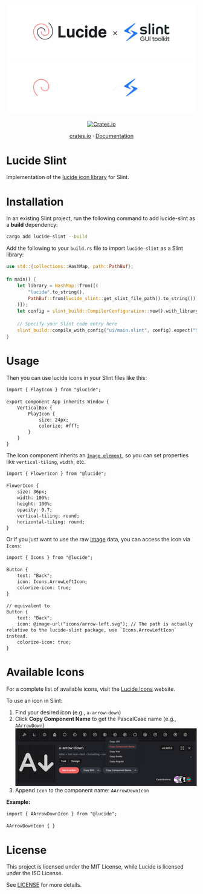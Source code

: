 <p align="center">
  <a href="https://github.com/cnlancehu/lucide-slint#gh-light-mode-only">
    <img src="./assets/logo-light.svg#gh-light-mode-only" width="600">
  </a>
  <a href="https://github.com/cnlancehu/lucide-slint#gh-dark-mode-only">
    <img src="./assets/logo-dark.svg#gh-dark-mode-only" width="600">
  </a>
</p>

<p align="center">
  <a href="https://crates.io/crates/lucide-slint"><img alt="Crates.io" src="https://img.shields.io/crates/v/lucide-slint"></a>
</p>

<p align="center">
  <a href="https://crates.io/crates/lucide-slint">crates.io</a>
  ·
  <a href="https://docs.rs/lucide-slint/">Documentation</a>
</p>

# Lucide Slint
Implementation of the [lucide icon library](https://github.com/lucide-icons/lucide) for Slint.

# Installation
In an existing Slint project, run the following command to add lucide-slint as a **build** dependency:

```bash
cargo add lucide-slint --build
```

Add the following to your `build.rs` file to import `lucide-slint` as a Slint library:

```rust
use std::{collections::HashMap, path::PathBuf};

fn main() {
    let library = HashMap::from([(
        "lucide".to_string(),
        PathBuf::from(lucide_slint::get_slint_file_path().to_string()),
    )]);
    let config = slint_build::CompilerConfiguration::new().with_library_paths(library);

    // Specify your Slint code entry here
    slint_build::compile_with_config("ui/main.slint", config).expect("Slint build failed");
}
```

# Usage
Then you can use lucide icons in your Slint files like this:

```slint
import { PlayIcon } from "@lucide";

export component App inherits Window {
    VerticalBox {
        PlayIcon {
            size: 24px;
            colorize: #fff;
        }
    }
}
```

The Icon component inherits an [`Image element`](https://docs.slint.dev/latest/docs/slint/reference/elements/image/), so you can set properties like `vertical-tiling`, `width`, etc.

```slint
import { FlowerIcon } from "@lucide";

FlowerIcon {
    size: 36px;
    width: 100%;
    height: 100%;
    opacity: 0.7;
    vertical-tiling: round;
    horizontal-tiling: round;
}
```

Or if you just want to use the raw [image](https://docs.slint.dev/latest/docs/slint/reference/primitive-types/#image) data, you can access the icon via `Icons`:

```slint
import { Icons } from "@lucide";

Button {
    text: "Back";
    icon: Icons.ArrowLeftIcon;
    colorize-icon: true;
}

// equivalent to
Button {
    text: "Back";
    icon: @image-url("icons/arrow-left.svg"); // The path is actually relative to the lucide-slint package, use `Icons.ArrowLeftIcon` instead.
    colorize-icon: true;
}
```

# Available Icons

For a complete list of available icons, visit the [Lucide Icons](https://lucide.dev/icons/) website.

To use an icon in Slint:
1. Find your desired icon (e.g., `a-arrow-down`)
2. Click **Copy Component Name** to get the PascalCase name (e.g., `AArrowDown`)
![Copy Component Name](./assets/copy-component-name.png)
3. Append `Icon` to the component name: `AArrowDownIcon`

**Example:**

```slint
import { AArrowDownIcon } from "@lucide";

AArrowDownIcon { }
```

# License
This project is licensed under the MIT License, while Lucide is licensed under the ISC License.

See [LICENSE](./LICENSE) for more details.

